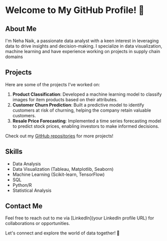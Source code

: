 # Welcome to My GitHub Profile! 👋

## About Me
I'm Neha Naik, a passionate data analyst with a keen interest in leveraging data to drive insights and decision-making. I specialize in data visualization, machine learning and have experience working on projects in supply chain domains

## Projects
Here are some of the projects I've worked on:

1. **Product Classification**: Developed a machine learning model to classify images for item products based on their attributes.
2. **Customer Churn Prediction**: Built a predictive model to identify customers at risk of churning, helping the company retain valuable customers.
3. **Resale Price Forecasting**: Implemented a time series forecasting model to predict stock prices, enabling investors to make informed decisions.

Check out my [GitHub repositories](https://github.com/yourusername) for more projects!

## Skills
- Data Analysis
- Data Visualization (Tableau, Matplotlib, Seaborn)
- Machine Learning (Scikit-learn, TensorFlow)
- SQL
- Python/R
- Statistical Analysis

## Contact Me
Feel free to reach out to me via [LinkedIn](your LinkedIn profile URL) for collaborations or opportunities.

Let's connect and explore the world of data together! 🚀
